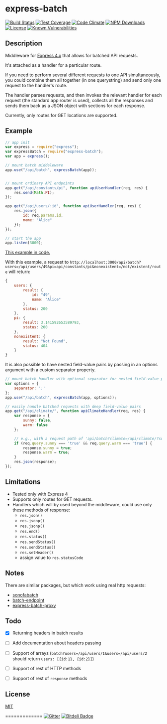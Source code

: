 express-batch
=============

[![Build Status][travis-img]][travis-url]
[![Test Coverage][coveralls-img]][coveralls-url]
[![Code Climate][codeclimate-img]][codeclimate-url]
[![NPM Downloads][downloads-img]][downloads-url]
[![License][license-img]][license-url]
[![Known Vulnerabilities][snyk-img]][snyk-url]


## Description

Middleware for [Express 4.x](http://expressjs.com/4x/api.html) that allows for batched API requests.

It's attached as a handler for a particular route.

If you need to perform several different requests to one API simultaneously, you could combine them all together (in one querystring) and send only one request to the handler's route.

The handler parses requests, and then invokes the relevant handler for each request (the standard app router is used), collects all the responses and sends them back as a JSON object with sections for each response.

Currently, only routes for GET locations are supported.

## Example

```js
// app init
var express = require("express");
var expressBatch = require("express-batch");
var app = express();

// mount batch middeleware
app.use("/api/batch", expressBatch(app));


// mount ordinary API endpoints
app.get("/api/constants/pi", function apiUserHandler(req, res) {
    res.send(Math.PI);
});

app.get("/api/users/:id", function apiUserHandler(req, res) {
    res.json({
        id: req.params.id,
        name: "Alice"
    });
});

// start the app
app.listen(3000);
```
[This example in code.](example)

With this example, a request to  `http://localhost:3000/api/batch?users=/api/users/49&pi=api/constants/pi&nonexistent=/not/existent/route` will return:

```js
{
    users: {
        result: {
            id: "49",
            name: "Alice"
        },
        status: 200
    },
    pi: {
        result: 3.141592653589793,
        status: 200
    },
    nonexistent: {
        result: "Not Found",
        status: 404
    }
}
```

It is also possible to have nested field-value pairs by passing in an options argument with a custom separator property.

```js
// mount batch handler with optional separator for nested field-value pairs
var options = {
    separator: ';'
};
app.use("/api/batch", expressBatch(app, options));

// easily handle batched requests with deep field-value pairs
app.get("/api/climate/", function apiClimateHandler(req, res) {
    var response = {
        sunny: false,
        warm: false
    };

    // e.g., with a request path of 'api/batch?climate=/api/climate/?sunny=true&warm=true'
    if (req.query.sunny === 'true' && req.query.warm === 'true') {
        response.sunny = true;
        response.warm = true;
    }
    res.json(response);
});
```

## Limitations
* Tested only with Express 4
* Supports only routes for GET requests.
* Handlers which will bу used beyond the middleware, could use only these methods of response:
  - `res.json()`
  - `res.jsonp()`
  - `res.jsonp()`
  - `res.end()`
  - `res.status()`
  - `res.sendStatus()`
  - `res.sendStatus()`
  - `res.setHeader()`
  -  assign value to `res.statusCode` 
    
## Notes

There are similar packages, but which work using real http requests:
- [sonofabatch](https://www.npmjs.org/package/sonofabatch)   
- [batch-endpoint](https://www.npmjs.org/package/batch-endpoint)
- [express-batch-proxy](https://github.com/codastic/express-batch-proxy)


## Todo
- [x] Returning headers in batch results
- [ ] Add documentation about headers passing 
- [ ] Support of arrays (`batch?users=/api/users/1&users=/api/users/2` should return `users: [{id:1}, {id:2}]`)
- [ ] Support of rest of HTTP methods
- [ ] Support of rest of `response` methods
   
   
## License

  [MIT](LICENSE)

============= 
[![Gitter][gitter-img]][gitter-url]
[![Bitdeli Badge][bitdeli-img]][bitdeli-url]


[travis-img]: https://travis-ci.org/yarikos/express-batch.svg?branch=master
[travis-url]: https://travis-ci.org/yarikos/express-batch
[downloads-img]: https://img.shields.io/npm/dm/express-batch.svg
[downloads-url]: https://npmjs.org/package/express-batch
[license-img]: https://img.shields.io/npm/l/express-batch.svg
[license-url]: LICENSE
[coveralls-img]: https://img.shields.io/coveralls/yarikos/express-batch.svg
[coveralls-url]: https://coveralls.io/r/yarikos/express-batch
[codeclimate-img]: https://img.shields.io/codeclimate/github/yarikos/express-batch.svg
[codeclimate-url]: https://codeclimate.com/github/yarikos/express-batch
[gitter-img]: https://badges.gitter.im/Join%20Chat.svg
[gitter-url]: https://gitter.im/yarikos/express-batch?utm_source=badge&utm_medium=badge&utm_campaign=pr-badge&utm_content=badge
[bitdeli-img]: https://d2weczhvl823v0.cloudfront.net/yarikos/express-batch/trend.png
[bitdeli-url]: https://bitdeli.com/free%20%22Bitdeli%20Badge%22
[snyk-img]: https://snyk.io/test/github/yarikos/express-batch/badge.svg
[snyk-url]: https://snyk.io/test/github/yarikos/express-batch
